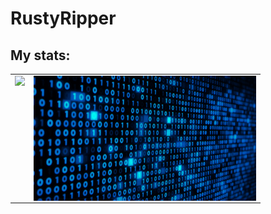 # RustyRipper
## My stats:
<table>
    <tr>
         <td valign="top">
            <img src="https://github-readme-stats.vercel.app/api/top-langs/?username=RustyRipper&langs_count=25&layout=compact&show_icons=true&icon_color=0096ff&theme=tokyonight" height="200" />
        </td>
        <td valign="top">
            <img align="right" src="1.gif" height="200" />  
        </td>
    </tr>
</table>


 
